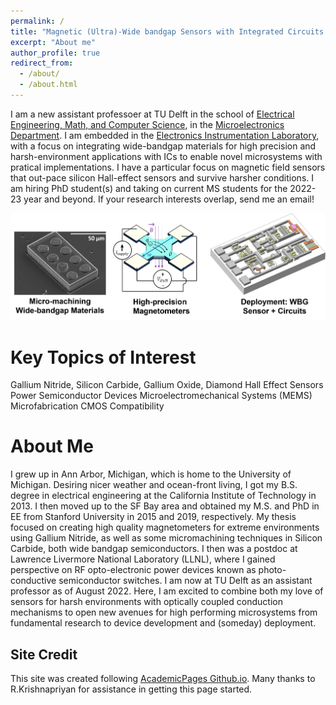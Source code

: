 ```yaml
---
permalink: /
title: "Magnetic (Ultra)-Wide bandgap Sensors with Integrated Circuits (MUSIC)"
excerpt: "About me"
author_profile: true
redirect_from: 
  - /about/
  - /about.html
---
```


I am a new assistant professoer at TU Delft in the school of [Electrical Engineering, Math, and Computer Science](https://www.tudelft.nl/en/eemcs), in the [Microelectronics Department](http://microelectronics.tudelft.nl/). I am embedded in the [Electronics Instrumentation Laboratory](https://ei.et.tudelft.nl/), with a focus on integrating wide-bandgap materials for high precision and harsh-environment applications with ICs to enable novel microsystems with pratical implementations. I have a particular focus on magnetic field sensors that out-pace silicon Hall-effect sensors and survive harsher conditions.  I am hiring PhD student(s) and taking on current MS students for the 2022-23 year and beyond. If your research interests overlap, send me an email!

![My Image](../images/Dowling_About.png)

Key Topics of Interest
=========
Gallium Nitride, Silicon Carbide, Gallium Oxide, Diamond
Hall Effect Sensors
Power Semiconductor Devices
Microelectromechanical Systems (MEMS)
Microfabrication
CMOS Compatibility

About Me
======
I grew up in Ann Arbor, Michigan, which is home to the University of Michigan. Desiring nicer weather and ocean-front living, I got my B.S. degree in electrical engineering at the California Institute of Technology in 2013. I then moved up to the SF Bay area and obtained my M.S. and PhD in EE from Stanford University in 2015 and 2019, respectively. My thesis focused on creating high quality magnetometers for extreme environments using Gallium Nitride, as well as some micromachining techniques in Silicon Carbide, both wide bandgap semiconductors. I then was a  postdoc at Lawrence Livermore National Laboratory (LLNL), where I gained perspective on RF opto-electronic power devices known as photo-conductive semiconductor switches. I am now at TU Delft as an assistant professor as of August 2022.  Here, I am excited to combine both my love of sensors for harsh environments with optically coupled conduction mechanisms to open new avenues for high performing microsystems from fundamental research to device development and (someday) deployment.


Site Credit
------
This site was created following [AcademicPages Github.io](academicpages.github.io). Many thanks to R.Krishnapriyan for assistance in getting this page started. 
